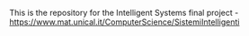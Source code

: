 This is the repository for the Intelligent Systems final project - https://www.mat.unical.it/ComputerScience/SistemiIntelligenti
